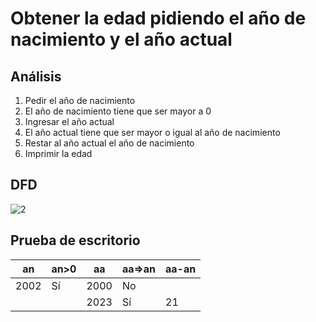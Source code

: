 
# Obtener la edad pidiendo el año de nacimiento y el año actual

## Análisis
1. Pedir el año de nacimiento
2. El año de nacimiento tiene que ser mayor a 0
3. Ingresar el año actual
4. El año actual tiene que ser mayor o igual al año de nacimiento
5. Restar al año actual el año de nacimiento
6. Imprimir la edad

## DFD
![2](https://github.com/Odette-Morentin/Apuntes-de-la-1ra-Parcial/assets/145512052/69120fbd-9416-4e56-b639-7e56d360d15c)


## Prueba de escritorio


| an   | an>0 | aa   | aa=>an | aa-an |
|------|------|------|--------|-------|
| 2002 | Sí   | 2000 | No     |       |
|      |      | 2023 | Sí     | 21    |

